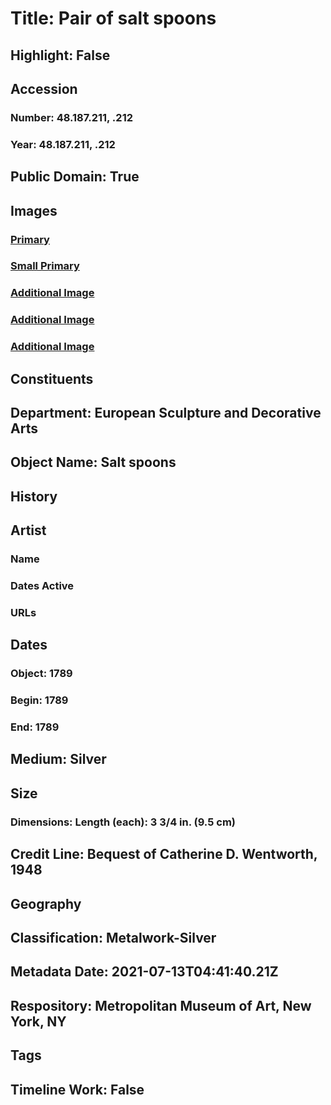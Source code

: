 # Title: Pair of salt spoons
## Highlight: False
## Accession
### Number: 48.187.211, .212
### Year: 48.187.211, .212
## Public Domain: True
## Images
### [Primary](https://images.metmuseum.org/CRDImages/es/original/143244.jpg)
### [Small Primary](https://images.metmuseum.org/CRDImages/es/web-large/143244.jpg)
### [Additional Image](https://images.metmuseum.org/CRDImages/es/original/143113.jpg)
### [Additional Image](https://images.metmuseum.org/CRDImages/es/original/143114.jpg)
### [Additional Image](https://images.metmuseum.org/CRDImages/es/original/143115.jpg)
## Constituents
## Department: European Sculpture and Decorative Arts
## Object Name: Salt spoons
## History
## Artist
### Name
### Dates Active
### URLs
## Dates
### Object: 1789
### Begin: 1789
### End: 1789
## Medium: Silver
## Size
### Dimensions: Length (each): 3 3/4 in. (9.5 cm)
## Credit Line: Bequest of Catherine D. Wentworth, 1948
## Geography
## Classification: Metalwork-Silver
## Metadata Date: 2021-07-13T04:41:40.21Z
## Respository: Metropolitan Museum of Art, New York, NY
## Tags
## Timeline Work: False